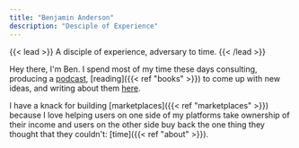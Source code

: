 ```yaml
---
title: "Benjamin Anderson"
description: "Desciple of Experience"
---
```




{{< lead >}}
A disciple of experience, adversary to time. 
{{< /lead >}}

Hey there, I'm Ben. I spend most of my time these days consulting, producing a [podcast](https://www.vancecrowe.com/podcast), [reading]({{< ref "books" >}}) to come up with new ideas, and writing about them [here](https://thebenjamin.substack.com/). 

I have a knack for building [marketplaces]({{< ref "marketplaces" >}}) because I love helping users on one side of my platforms take ownership of their income and users on the other side buy back the one thing they thought that they couldn't: [time]({{< ref "about" >}}). 


